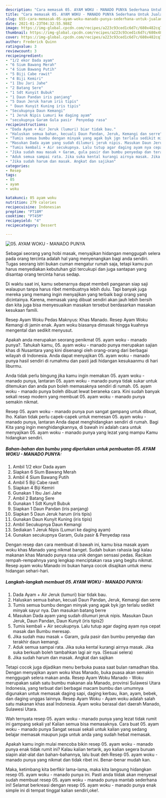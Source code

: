 ```yaml
---
description: "Cara memasak 05. AYAM WOKU - MANADO PUNYA Sederhana Untuk Jualan"
title: "Cara memasak 05. AYAM WOKU - MANADO PUNYA Sederhana Untuk Jualan"
slug: 655-cara-memasak-05-ayam-woku-manado-punya-sederhana-untuk-jualan
date: 2021-01-23T04:32:55.988Z
image: https://img-global.cpcdn.com/recipes/a223c93ced1c6d7c/680x482cq70/05-ayam-woku-manado-punya-foto-resep-utama.jpg
thumbnail: https://img-global.cpcdn.com/recipes/a223c93ced1c6d7c/680x482cq70/05-ayam-woku-manado-punya-foto-resep-utama.jpg
cover: https://img-global.cpcdn.com/recipes/a223c93ced1c6d7c/680x482cq70/05-ayam-woku-manado-punya-foto-resep-utama.jpg
author: Frederick Quinn
ratingvalue: 3
reviewcount: 3
recipeingredient:
- "1/2 ekor Dada ayam"
- "6 Sium Bawang Merah"
- "4 Sium Bawang Putih"
- "5 Biji Cabe rawit"
- "4 Biji Kemiri"
- "1 Ibu Jari Jahe"
- "2 Batang Sere"
- "1 Sdt Kunyit Bubuk"
- "1 Daun Pandan iris panjang"
- "5 Daun Jeruk harum iris tipis"
- " Daun Kunyit Kuning iris tipis"
- "Secukupnya Daun Kemangi"
- "1 Jeruk Nipis Lumuri ke daging ayam"
- "secukupnya Garam Gula pasir  Penyedap rasa"
recipeinstructions:
- "Dada Ayam + Air Jeruk (lumuri) biar tidak bau."
- "Haluskan semua bahan, kecuali Daun Pandan, Jeruk, Kemangi dan serre"
- "Tumis semua bumbu dengan minyak yang agak byk jgn terlalu sedikit minyak sayur nya. Dan masukan batang berre"
- "Masukan Dada ayam yang sudah dilumuri jeruk nipis. Masukan Daun Jeruk, Daun Pandan, Daun Kunyit (iris tipis2)"
- "Tumis kembali + Air secukupnya. Lalu tutup agar daging ayam nya cepat masak dan Bumbu meresap."
- "Jika sudah mau masak + Garam, gula pasir dan bumbu penyedap dan terakhir daun kemangi."
- "Aduk semua sampai rata. Jika suka kental kurangi airnya masak. Jika suka berkuah boleh tambahkan lagi air nya. (Sesuai selera)"
- "Jika sudah harum dan masak. Angkat dan sajikan"
categories:
- Resep
tags:
- 05
- ayam
- woku

katakunci: 05 ayam woku 
nutrition: 279 calories
recipecuisine: Indonesian
preptime: "PT18M"
cooktime: "PT45M"
recipeyield: "4"
recipecategory: Dessert

---
```



![05. AYAM WOKU - MANADO PUNYA](https://img-global.cpcdn.com/recipes/a223c93ced1c6d7c/680x482cq70/05-ayam-woku-manado-punya-foto-resep-utama.jpg)

Sebagai seorang yang hobi masak, menyajikan hidangan menggugah selera pada orang tercinta adalah hal yang menyenangkan bagi anda sendiri. Tugas seorang istri bukan cuman mengatur rumah saja, tetapi kamu pun harus menyediakan kebutuhan gizi tercukupi dan juga santapan yang disantap orang tercinta harus sedap.

Di waktu  saat ini, kamu sebenarnya dapat membeli panganan siap saji walaupun tanpa harus ribet membuatnya lebih dulu. Tapi banyak juga mereka yang memang ingin menyajikan yang terbaik bagi orang yang dicintainya. Karena, memasak yang dibuat sendiri akan jauh lebih bersih dan kita juga bisa menyesuaikan masakan tersebut berdasarkan masakan kesukaan famili. 

Resep Ayam Woku Pedas Maknyus: Khas Manado. Resep Ayam Woku Kemangi di jamin enak. Ayam woku biasanya dimasak hingga kuahnya mengental dan sedikit menyusut.

Apakah anda merupakan seorang penikmat 05. ayam woku - manado punya?. Tahukah kamu, 05. ayam woku - manado punya merupakan sajian khas di Nusantara yang kini disenangi oleh orang-orang dari berbagai wilayah di Indonesia. Anda dapat menyajikan 05. ayam woku - manado punya hasil sendiri di rumahmu dan pasti jadi hidangan kesukaanmu di hari liburmu.

Anda tidak perlu bingung jika kamu ingin memakan 05. ayam woku - manado punya, lantaran 05. ayam woku - manado punya tidak sukar untuk ditemukan dan anda pun boleh memasaknya sendiri di rumah. 05. ayam woku - manado punya boleh dibuat lewat beraneka cara. Kini sudah banyak sekali resep modern yang membuat 05. ayam woku - manado punya semakin nikmat.

Resep 05. ayam woku - manado punya pun sangat gampang untuk dibuat, lho. Kalian tidak perlu capek-capek untuk memesan 05. ayam woku - manado punya, lantaran Anda dapat menghidangkan sendiri di rumah. Bagi Kita yang ingin menghidangkannya, di bawah ini adalah cara untuk menyajikan 05. ayam woku - manado punya yang lezat yang mampu Kamu hidangkan sendiri.

<!--inarticleads1-->

##### Bahan-bahan dan bumbu yang diperlukan untuk pembuatan 05. AYAM WOKU - MANADO PUNYA:

1. Ambil 1/2 ekor Dada ayam
1. Siapkan 6 Sium Bawang Merah
1. Ambil 4 Sium Bawang Putih
1. Ambil 5 Biji Cabe rawit
1. Siapkan 4 Biji Kemiri
1. Gunakan 1 Ibu Jari Jahe
1. Ambil 2 Batang Sere
1. Gunakan 1 Sdt Kunyit Bubuk
1. Siapkan 1 Daun Pandan (iris panjang)
1. Siapkan 5 Daun Jeruk harum (iris tipis)
1. Gunakan  Daun Kunyit Kuning (iris tipis)
1. Ambil Secukupnya Daun Kemangi
1. Sediakan 1 Jeruk Nipis (Lumuri ke daging ayam)
1. Gunakan secukupnya Garam, Gula pasir &amp; Penyedap rasa


Dengan resep dan cara membuat di bawah ini, kamu bisa masak ayam woku khas Manado yang nikmat banget. Sudah bukan rahasia lagi kalau makanan khas Manado punya rasa unik dengan sensasi pedas. Racikan rempah-rempahnya yang lengkap menciptakan rasa yang begitu nikmat. Resep ayam woku Manado ini bukan hanya cocok disajikan untuk menu hidangan sehari-hari. 

<!--inarticleads2-->

##### Langkah-langkah membuat 05. AYAM WOKU - MANADO PUNYA:

1. Dada Ayam + Air Jeruk (lumuri) biar tidak bau.
1. Haluskan semua bahan, kecuali Daun Pandan, Jeruk, Kemangi dan serre
1. Tumis semua bumbu dengan minyak yang agak byk jgn terlalu sedikit minyak sayur nya. Dan masukan batang berre
1. Masukan Dada ayam yang sudah dilumuri jeruk nipis. Masukan Daun Jeruk, Daun Pandan, Daun Kunyit (iris tipis2)
1. Tumis kembali + Air secukupnya. Lalu tutup agar daging ayam nya cepat masak dan Bumbu meresap.
1. Jika sudah mau masak + Garam, gula pasir dan bumbu penyedap dan terakhir daun kemangi.
1. Aduk semua sampai rata. Jika suka kental kurangi airnya masak. Jika suka berkuah boleh tambahkan lagi air nya. (Sesuai selera)
1. Jika sudah harum dan masak. Angkat dan sajikan


Tetapi cocok juga dijadikan menu berbuka puasa saat bulan ramadhan tiba. Dengan menyajikan ayam woku khas Manado, buka puasa akan semakin menggugah selera makan anda. Resep Ayam Woku Manado - Woku merupakan salah satu bumbu makanan ala Manado, provinsi Sulawesi Utara Indonesia, yang terbuat dari berbagai macam bumbu dan umumnya digunakan untuk memasak daging sapi, daging kerbau, ikan, ayam, bebek, dan daging unggas lainnya. Resep Ayam Woku - Ayam woku adalah salah satu makanan khas asal Indonesia. Ayam woku berasal dari daerah Manado, Sulawesi Utara. 

Wah ternyata resep 05. ayam woku - manado punya yang lezat tidak rumit ini gampang sekali ya! Kalian semua bisa memasaknya. Cara buat 05. ayam woku - manado punya Sangat sesuai sekali untuk kalian yang sedang belajar memasak maupun juga untuk anda yang sudah hebat memasak.

Apakah kamu ingin mulai mencoba bikin resep 05. ayam woku - manado punya enak tidak rumit ini? Kalau kalian tertarik, ayo kalian segera buruan siapin alat-alat dan bahan-bahannya, lalu buat deh Resep 05. ayam woku - manado punya yang nikmat dan tidak ribet ini. Benar-benar mudah kan. 

Maka, ketimbang kita berfikir lama-lama, maka kita langsung hidangkan resep 05. ayam woku - manado punya ini. Pasti anda tiidak akan menyesal sudah membuat resep 05. ayam woku - manado punya mantab sederhana ini! Selamat berkreasi dengan resep 05. ayam woku - manado punya enak simple ini di tempat tinggal kalian sendiri,oke!.

